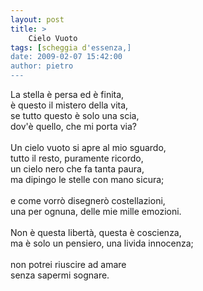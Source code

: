 ```yaml
---
layout: post
title: >
    Cielo Vuoto
tags: [scheggia d'essenza,]
date: 2009-02-07 15:42:00
author: pietro
---
```

La stella è persa ed è finita,<br/>è questo il mistero della vita,<br/>se tutto questo è solo una scia,<br/>dov'è quello, che mi porta via?<br/><br/>Un cielo vuoto si apre al mio sguardo,<br/>tutto il resto, puramente ricordo,<br/>un cielo nero che fa tanta paura,<br/>ma dipingo le stelle con mano sicura;<br/><br/>e come vorrò disegnerò costellazioni,<br/>una per ognuna, delle mie mille emozioni.<br/><br/>Non è questa libertà, questa è coscienza,<br/>ma è solo un pensiero, una livida innocenza;<br/><br/>non potrei riuscire ad amare<br/>senza sapermi sognare.
